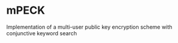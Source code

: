 # mPECK
Implementation of a multi-user public key encryption scheme with conjunctive keyword search
